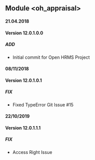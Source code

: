 ## Module <oh_appraisal>

#### 21.04.2018
#### Version 12.0.1.0.0
##### ADD
- Initial commit for Open HRMS Project

#### 08/11/2018
#### Version 12.0.1.0.1
##### FIX
- Fixed TypeError Git Issue #15

#### 22/10/2019
#### Version 12.0.1.1.1
##### FIX
- Access Right Issue
